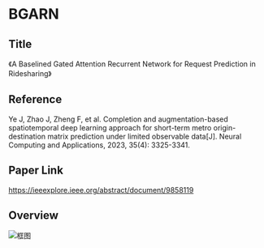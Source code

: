 # BGARN
## Title
《A Baselined Gated Attention Recurrent Network for Request Prediction in Ridesharing》

## Reference
Ye J, Zhao J, Zheng F, et al. Completion and augmentation-based spatiotemporal deep learning approach for short-term metro origin-destination matrix prediction under limited observable data[J]. Neural Computing and Applications, 2023, 35(4): 3325-3341.

## Paper Link
https://ieeexplore.ieee.org/abstract/document/9858119

## Overview
![框图](https://ieeexplore.ieee.org/mediastore_new/IEEE/content/media/6287639/9668973/9858119/shen4-3199423-large.gif)